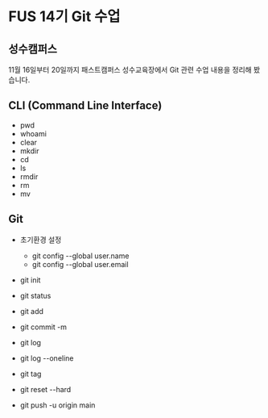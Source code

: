 # FUS 14기 Git 수업
## 성수캠퍼스
11월 16일부터 20일까지 패스트캠퍼스 성수교육장에서 Git 관련 수업 내용을 정리해 봤습니다.

## CLI (Command Line Interface)
- pwd
- whoami
- clear
- mkdir
- cd
- ls
- rmdir
- rm
- mv

## Git
- 초기환경 설정
  - git config --global user.name
  - git config --global user.email
- git init
- git status
- git add
- git commit -m 

- git log
- git log --oneline
- git tag
- git reset --hard
- git push -u origin main
